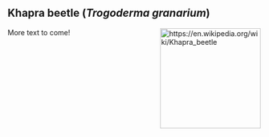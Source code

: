 ## Khapra beetle (*Trogoderma granarium*)

<img 
title="https://en.wikipedia.org/wiki/Khapra_beetle"
src="https://upload.wikimedia.org/wikipedia/commons/f/fc/Khapra_beetle.jpg" 
height="200"
class="center"
align="right">

More text to come!

<!--stackedit_data:
eyJoaXN0b3J5IjpbLTM4MTU2NjAxNywxNDcyNDgzMTgsNTc0OT
Y4Njk3LDExMjU4OTk4MTAsLTMzMTY0MTg2Nl19
-->